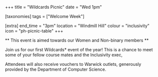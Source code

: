 +++
title = "Wildcards Picnic"
date = "Wed 1pm"

[taxonomies]
tags = ["Welcome Week"]

[extra]
end_time = "3pm"
location = "Windmill Hill"
colour = "inclusivity"
icon = "ph-picnic-table"
+++

** This event is aimed towards our Women and Non-binary members **

Join us for our first Wildcards* event of the year! This is a chance to meet some of your fellow course mates and the Inclusivity exec,

Attendees will also receive vouchers to Warwick outlets, generously provided by the Department of Computer Science.